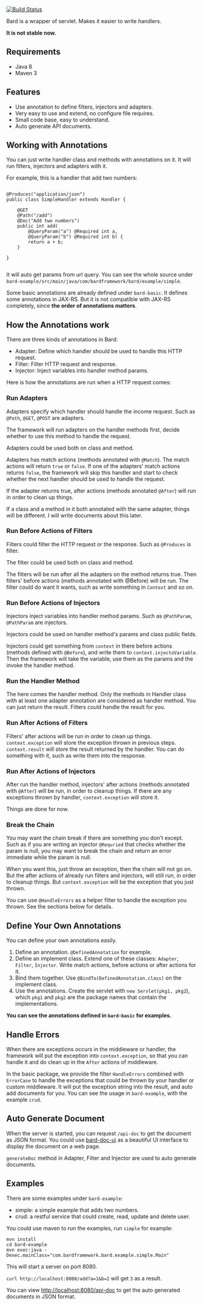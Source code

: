 [![Build Status](https://travis-ci.org/wb14123/bard.svg)](https://travis-ci.org/wb14123/bard)

Bard is a wrapper of servlet. Makes it easier to write handlers.

**It is not stable now.**

Requirements
---------------

* Java 8
* Maven 3

Features
---------------

* Use annotation to define filters, injectors and adapters.
* Very easy to use and extend, no configure file requires.
* Small code base, easy to understand.
* Auto generate API documents.

Working with Annotations
----------------

You can just write handler class and methods with annotations on it. It will run filters, injectors
and adapters with it.

For example, this is a handler that add two numbers:

```

@Produces("application/json")
public class SimpleHandler extends Handler {

    @GET
    @Path("/add")
    @Doc("Add two numbers")
    public int add(
        @QueryParam("a") @Required int a,
        @QueryParam("b") @Required int b) {
        return a + b;
    }
    
}
    
```

It will auto get params from url query. You can see the whole source under
`bard-example/src/main/java/com/bardframework/bard/example/simple`.

Some basic annotations are already defined under `bard-basic`. It defines some annotations in JAX-RS.
But it is not compatible with JAX-RS completely, since **the order of annotations matters**.


How the Annotations work
-------------------

There are three kinds of annotations in Bard:

* Adapter: Define which handler should be used to handle this HTTP request.
* Filter: Filter HTTP request and response.
* Injector: Inject variables into handler method params.

Here is how the annotations are run when a HTTP request comes:

### Run Adapters

Adapters specify which handler should handle the income request. Such as `@Path`, `@GET`, `@POST` are
adapters.

The framework will run adapters on the handler methods first, decide whether to use this method to
handle the request.

Adapters could be used both on class and method.

Adapters has match actions (methods annotated with `@Match`). The match actions will return `true` or
`false`. If one of the adapters' match actions returns `false`, the framework will skip this handler
and start to check whether the next handler should be used to handle the request.

If the adapter returns true,  after actions (methods annotated `@After`) will run in order to clean up
things.

If a class and a method in it both annotated with the same adapter, things will be different. I will
write documents about this later.

### Run Before Actions of Filters

Filters could filter the HTTP request or the response. Such as `@Produces` is filter.

The filter could be used both on class and method.

The filters will be run after all the adapters on the method returns true. Then filters' before actions
(methods annotated with @Before) will be run. The filter could do want it wants, such as write something
in `Context` and so on.


### Run Before Actions of Injectors

Injectors inject variables into handler method params. Such as `@PathParam`, `@PathParam` are injectors.

Injectors could be used on handler method's params and class public fields.

Injectors could get something from `context` in there before actions (methods defined with `@Before`),
and write them to `context.injectoVariable`. Then the framework will take the variable, use them as the
params and the invoke the handler method.

### Run the Handler Method

The here comes the handler method. Only the methods in Handler class with at least one adapter annotation
are considered as handler method. You can just return the result. Filters could handle the result for you.

### Run After Actions of Filters

Filters' after actions will be run in order to clean up things. `context.exception` will store the exception
thrown in previous steps. `context.result` will store the result returned by the handler. You can do something
with it, such as write them into the response.

### Run After Actions of Injectors

After run the handler method, injectors' after actions (methods annotated with `@After`) will be run, in order
to cleanup things. If there are any exceptions thrown by handler, `context.exception` will store it.

Things are done for now.

### Break the Chain

You may want the chain break if there are something you don't except. Such as if you are writing an injector
`@Requried` that checks whether the param is null, you may want to break the chain and return an error immediate while
the param is null.

When you want this, just throw an exception, then the chain will not go on. But the after actions of
already run filters and injectors,  will still run, in order to cleanup things. But `context.exception` will
be the exception that you just thrown.

You can use `@HandleErrors` as a helper filter to handle the exception you thrown. See the sections
below for details.

Define Your Own Annotations
--------------

You can define your own annotations easily. 

1. Define an annotation. `@DefinedAnnotation` for example.
2. Define an implement class. Extend one of these classes: `Adapter`, `Filter`, `Injector`.
Write match actions, before actions or after actions for it.
3. Bind them together. Use `@BindTo(DefinedAnnotation.class)` on the implement class.
4. Use the annotations. Create the servlet with `new Servlet(pkg1, pkg2`), which `pkg1` and `pkg2` are the package
names that contain the implementations.

**You can see the annotations defined in `bard-basic` for examples.**

Handle Errors
--------------

When there are exceptions occurs in the middleware or handler, the framework will put the exception into
`context.exception`, so that you can handle it and do clean up in the `After` actions of middleware.

In the basic package, we provide the filter `HandleErrors` combined with `ErrorCase` to handle the
exceptions that could be thrown by your handler or custom middleware. It will put the exception string
into the result, and auto add documents for you. You can see the usage in `bard-example`, with the
example `crud`.


Auto Generate Document
---------------

When the server is started, you can request `/api-doc` to get the document as JSON format. You could use
[bard-doc-ui](https://github.com/wb14123/bard-doc-ui) as a beautiful UI interface to display the document
on a web page.

`generateDoc` method in Adapter, Filter and Injector are used to auto generate documents.

Examples
--------------

There are some examples under `bard-example`:

* simple: a simple example that adds two numbers.
* crud: a restful service that could create, read, update and delete user.

You could use maven to run the examples, run `simple` for example:

```
mvn install
cd bard-example
mvn exec:java -Dexec.mainClass="com.bardframework.bard.example.simple.Main"
```

This will start a server on port 8080.

`curl http://localhost:8080/add?a=1&b=2` will get `3` as a result.

You can view [http://localhost:8080/api-doc](http://localhost:8080/api-doc)
to get the auto generated documents in JSON format.
